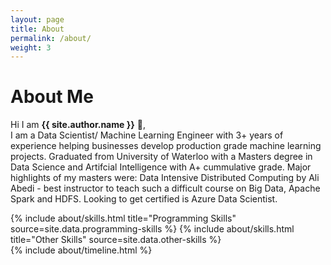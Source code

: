 ```yaml
---
layout: page
title: About
permalink: /about/
weight: 3
---
```


# **About Me**

Hi I am **{{ site.author.name }}** :wave:,<br>
I am a Data Scientist/ Machine Learning Engineer with 3+ years of experience helping businesses develop production grade machine learning projects. Graduated from University of Waterloo with a Masters degree in Data Science and Artifcial Intelligence with A+ cummulative grade. Major highlights of my masters were: Data Intensive Distributed Computing by Ali Abedi - best instructor to teach such a difficult course on Big Data, Apache Spark and HDFS. Looking to get certified is Azure Data Scientist.

<div class="row">
{% include about/skills.html title="Programming Skills" source=site.data.programming-skills %}
{% include about/skills.html title="Other Skills" source=site.data.other-skills %}
</div>

<div class="row">
{% include about/timeline.html %}
</div>